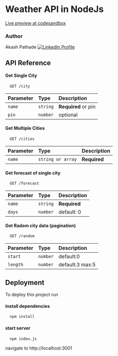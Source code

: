
# Weather API in NodeJs

[Live preview at codesandbox](https://codesandbox.io/p/sandbox/weatherapi-kebzl4?file=%2FREADME.md)

### Author
Akash Pathade
[![LinkedIn Profile](https://img.shields.io/badge/LinkedIn-0077B5?style=for-the-badge&logo=linkedin&logoColor=white)](https://www.linkedin.com/in/AkashDPA)

## API Reference

#### Get Single City

```http
  GET /city
```

| Parameter | Type     | Description                |
| :-------- | :------- | :------------------------- |
| `name` | `string` | **Required**  or pin|
| `pin` | `number` | optional |

#### Get Multiple Cities

```http
  GET /cities
```

| Parameter | Type     | Description                       |
| :-------- | :------- | :-------------------------------- |
| `name`      | `string or array` | **Required** |

#### Get forecast of single city
```http
  GET /forecast
```

| Parameter | Type     | Description                       |
| :-------- | :------- | :-------------------------------- |
| `name`      | `string` | **Required** |
| `days`      | `number` | default: 0 |


#### Get Radom city data (pagination)

```http
  GET /random
```

| Parameter | Type     | Description                       |
| :-------- | :------- | :-------------------------------- |
| `start`      | `number` | default:0 |
| `length`      | `number` | default:3 max:5 |



## Deployment

To deploy this project run

#### install dependencies
```bash
  npm install
```
#### start server
```bash
  npm index.js
```
navigate to http://localhost:3001